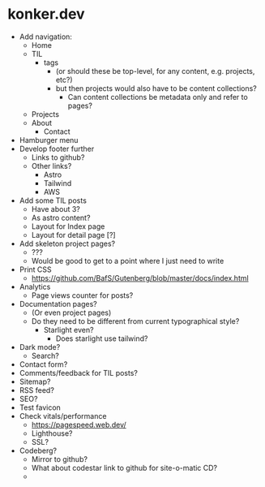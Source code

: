 # konker.dev

- Add navigation:
  - Home
  - TIL
    - tags
      - (or should these be top-level, for any content, e.g. projects, etc?)
      - but then projects would also have to be content collections?
        - Can content collections be metadata only and refer to pages?
  - Projects
  - About
    - Contact
- Hamburger menu
- Develop footer further
  - Links to github?
  - Other links?
    - Astro
    - Tailwind
    - AWS
- Add some TIL posts
  - Have about 3?
  - As astro content?
  - Layout for Index page
  - Layout for detail page [?]
- Add skeleton project pages?
  - ???
  - Would be good to get to a point where I just need to write
- Print CSS
  - https://github.com/BafS/Gutenberg/blob/master/docs/index.html
- Analytics
  - Page views counter for posts?
- Documentation pages?
  - (Or even project pages)
  - Do they need to be different from current typographical style?
    - Starlight even?
      - Does starlight use tailwind?
- Dark mode?
  - Search?
- Contact form?
- Comments/feedback for TIL posts?
- Sitemap?
- RSS feed?
- SEO?
- Test favicon
- Check vitals/performance
  - https://pagespeed.web.dev/
  - Lighthouse?
  - SSL?
- Codeberg?
  - Mirror to github?
  - What about codestar link to github for site-o-matic CD?
  - 
